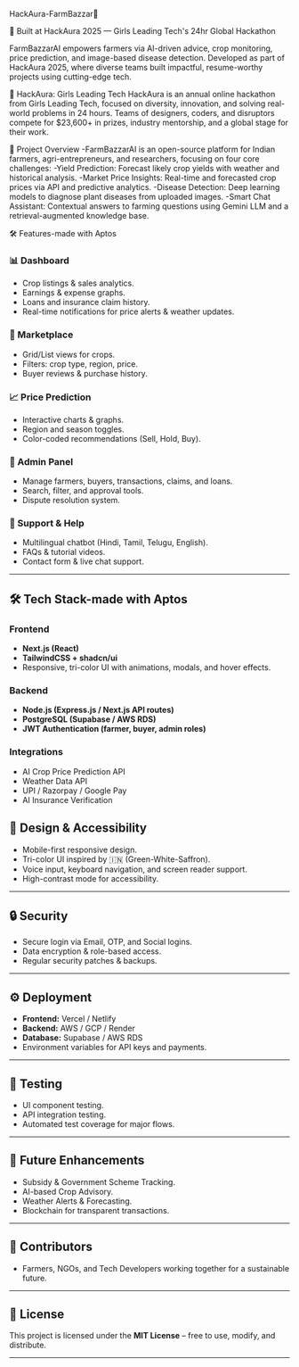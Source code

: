 HackAura-FarmBazzar🌾
  
🌾 Built at HackAura 2025 — Girls Leading Tech's 24hr Global Hackathon

FarmBazzarAI empowers farmers via AI-driven advice, crop monitoring, price prediction, and image-based disease detection. Developed as part of HackAura 2025, where diverse teams built impactful, resume-worthy projects using cutting-edge tech.

🌟 HackAura: Girls Leading Tech
HackAura is an annual online hackathon from Girls Leading Tech, focused on diversity, innovation, and solving real-world problems in 24 hours. Teams of designers, coders, and disruptors compete for $23,600+ in prizes, industry mentorship, and a global stage for their work.

🎯 Project Overview
-FarmBazzarAI is an open-source platform for Indian farmers, agri-entrepreneurs, and researchers, focusing on four core challenges:
-Yield Prediction: Forecast likely crop yields with weather and historical analysis.
-Market Price Insights: Real-time and forecasted crop prices via API and predictive analytics.
-Disease Detection: Deep learning models to diagnose plant diseases from uploaded images.
-Smart Chat Assistant: Contextual answers to farming questions using Gemini LLM and a retrieval-augmented knowledge base.

🛠️ Features-made with Aptos 
### 📊 Dashboard  
- Crop listings & sales analytics.  
- Earnings & expense graphs.  
- Loans and insurance claim history.  
- Real-time notifications for price alerts & weather updates.  

### 🛒 Marketplace  
- Grid/List views for crops.  
- Filters: crop type, region, price.  
- Buyer reviews & purchase history.  
### 📈 Price Prediction  
- Interactive charts & graphs.  
- Region and season toggles.  
- Color-coded recommendations (Sell, Hold, Buy).  

### 📑 Admin Panel  
- Manage farmers, buyers, transactions, claims, and loans.  
- Search, filter, and approval tools.  
- Dispute resolution system.  

### 💬 Support & Help  
- Multilingual chatbot (Hindi, Tamil, Telugu, English).  
- FAQs & tutorial videos.  
- Contact form & live chat support.  

---

## 🛠️ Tech Stack-made with Aptos 

### Frontend  
- **Next.js (React)**  
- **TailwindCSS + shadcn/ui**  
- Responsive, tri-color UI with animations, modals, and hover effects.  

### Backend  
- **Node.js (Express.js / Next.js API routes)**  
- **PostgreSQL (Supabase / AWS RDS)**  
- **JWT Authentication (farmer, buyer, admin roles)**  

### Integrations  
- AI Crop Price Prediction API  
- Weather Data API  
- UPI / Razorpay / Google Pay  
- AI Insurance Verification

  
## 📱 Design & Accessibility  
- Mobile-first responsive design.  
- Tri-color UI inspired by 🇮🇳 (Green-White-Saffron).  
- Voice input, keyboard navigation, and screen reader support.  
- High-contrast mode for accessibility.  

---

## 🔒 Security  
- Secure login via Email, OTP, and Social logins.  
- Data encryption & role-based access.  
- Regular security patches & backups.  

---

## ⚙️ Deployment  
- **Frontend:** Vercel / Netlify  
- **Backend:** AWS / GCP / Render  
- **Database:** Supabase / AWS RDS  
- Environment variables for API keys and payments.  

---

## 🧪 Testing  
- UI component testing.  
- API integration testing.  
- Automated test coverage for major flows.  

---

## 🌱 Future Enhancements  
- Subsidy & Government Scheme Tracking.  
- AI-based Crop Advisory.  
- Weather Alerts & Forecasting.  
- Blockchain for transparent transactions.  

---

## 👥 Contributors  
- Farmers, NGOs, and Tech Developers working together for a sustainable future.  

---

## 📄 License  
This project is licensed under the **MIT License** – free to use, modify, and distribute.  

---

